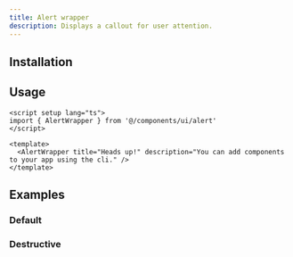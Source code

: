 ```yaml
---
title: Alert wrapper
description: Displays a callout for user attention.
---
```


<ComponentPreview name="AlertWrapperDemo"  />

## Installation

<TabPreview name="CLI">
<template #CLI>

```bash
npx shadcn-vue@latest add wrapper-alert
```
</template>
<template #Manual>

<Steps>

### Create new component (ex: `@/components/ui/alert/AlertWrapper.vue`) and copy and paste the following code into your project

```vue
<script setup lang="ts">
import type { HTMLAttributes } from 'vue'
import { type AlertVariants, alertVariants } from '.'
import { AlertDescription, AlertTitle } from '.'
import { cn } from '@/lib/utils'

const props = defineProps<{
  class?: HTMLAttributes['class']
  variant?: AlertVariants['variant']
  title?: string
  description?: string
  icon?: any
}>()
</script>

<template>
  <div :class="cn(alertVariants({ variant }), props.class)" role="alert">
    <slot :title="title" :description="description">
      <slot name="icon">
        <component :is="icon" class="h-4 w-4" />
      </slot>
      <AlertTitle>{{ title }}</AlertTitle>
      <AlertDescription> {{ description }} </AlertDescription>
    </slot>
  </div>
</template>
```

### Import and use that new component into project

```vue
<script setup lang="ts">
import AlertWrapper from '@/components/ui/alert/AlertWrapper'
</script>

<template>
  <AlertWrapper title="Heads up!" description="You can add components to your app using the cli." />
</template>
```
</Steps>

</template>
</TabPreview>

## Usage

```vue
<script setup lang="ts">
import { AlertWrapper } from '@/components/ui/alert'
</script>

<template>
  <AlertWrapper title="Heads up!" description="You can add components to your app using the cli." />
</template>
```

## Examples

### Default

<ComponentPreview name="AlertWrapperDemo"  />

### Destructive

<ComponentPreview name="AlertWrapperDestructiveDemo"  />
